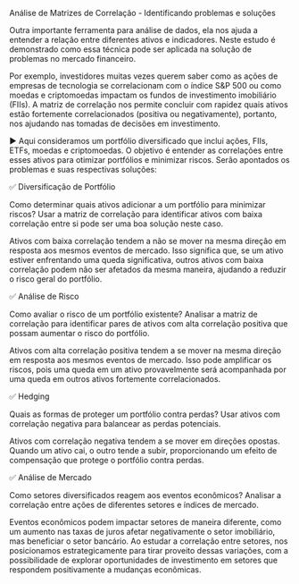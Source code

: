 Análise de Matrizes de Correlação - Identificando problemas e soluções


Outra importante ferramenta para análise de dados, ela nos ajuda a entender a relação entre diferentes ativos e indicadores. Neste estudo é demonstrado como essa técnica pode ser aplicada na solução de problemas no mercado financeiro.


Por exemplo, investidores muitas vezes querem saber como as ações de empresas de tecnologia se correlacionam com o índice S&P 500 ou como moedas e criptomoedas impactam os fundos de investimento imobiliário (FIIs). A matriz de correlação nos permite concluir com rapidez quais ativos estão fortemente correlacionados (positiva ou negativamente), portanto, nos ajudando nas tomadas de decisões em investimento.



▶️ Aqui consideramos um portfólio diversificado que inclui ações, FIIs, ETFs, moedas e criptomoedas. O objetivo é entender as correlações entre esses ativos para otimizar portfólios e minimizar riscos. Serão apontados os problemas e suas respectivas soluções:



✅ Diversificação de Portfólio

Como determinar quais ativos adicionar a um portfólio para minimizar riscos?
Usar a matriz de correlação para identificar ativos com baixa correlação entre si pode ser uma boa solução neste caso.


Ativos com baixa correlação tendem a não se mover na mesma direção em resposta aos mesmos eventos de mercado. Isso significa que, se um ativo estiver enfrentando uma queda significativa, outros ativos com baixa correlação podem não ser afetados da mesma maneira, ajudando a reduzir o risco geral do portfólio.


✅ Análise de Risco

Como avaliar o risco de um portfólio existente?
Analisar a matriz de correlação para identificar pares de ativos com alta correlação positiva que possam aumentar o risco do portfólio.


Ativos com alta correlação positiva tendem a se mover na mesma direção em resposta aos mesmos eventos de mercado. Isso pode amplificar os riscos, pois uma queda em um ativo provavelmente será acompanhada por uma queda em outros ativos fortemente correlacionados.



✅ Hedging

Quais as formas de proteger um portfólio contra perdas?
Usar ativos com correlação negativa para balancear as perdas potenciais.


Ativos com correlação negativa tendem a se mover em direções opostas. Quando um ativo cai, o outro tende a subir, proporcionando um efeito de compensação que protege o portfólio contra perdas.



✅ Análise de Mercado

Como setores diversificados reagem aos eventos econômicos?
Analisar a correlação entre ações de diferentes setores e índices de mercado.


Eventos econômicos podem impactar setores de maneira diferente, como um aumento nas taxas de juros afetar negativamente o setor imobiliário, mas beneficiar o setor bancário. Ao estudar a correlação entre setores, nos posicionamos estrategicamente para tirar proveito dessas variações, com a possibilidade de explorar oportunidades de investimento em setores que respondem positivamente a mudanças econômicas.

